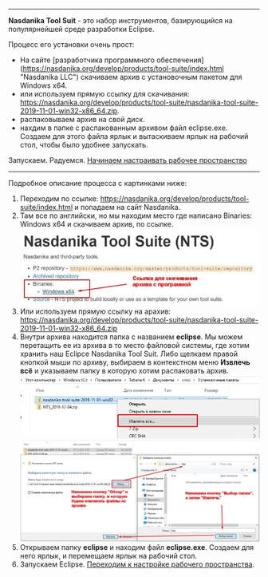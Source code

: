 
-----

__Nasdanika Tool Suit__  - это набор инструментов, базирующийся на популярнейшей среде разработки Eclipse.  

Процесс его установки  очень прост:

* На сайте [разработчика программного обеспечения] (https://nasdanika.org/develop/products/tool-suite/index.html "Nasdanika LLC") скачиваем архив с установочным пакетом для Windows x64.
* или используем прямую ссылку для скачивания:    <https://nasdanika.org/develop/products/tool-suite/nasdanika-tool-suite-2019-11-01-win32-x86_64.zip>.
* распаковываем архив на свой диск.
* нахдим  в папке с распакованным архивом файл eclipse.exe.  Создаем для этого файла ярлык и вытаскиваем ярлык на рабочий стол, чтобы было удобнее запускать.

Запускаем. Радуемся. [Начинаем настраивать рабочее пространство](7616c8a3-aef2-418e-b7ae-73dd94caf01a.html "Здесь написано про то как настроить рабочее пространство.") 

----
Подробное описание процесса с картинками ниже:

1. Переходим по ссылке: <https://nasdanika.org/develop/products/tool-suite/index.html> и попадаем на сайт Nasdanika.
2. Там все по английски, но мы находим место где написано Binaries: Windows x64 и скачиваем архив, по ссылке. ![Ссылка на скачивание архива с программой](img/01.PrepForWork/01.01_Nasdanika_Tool_Suit_download.jpg "Ссылка на скачивание архива с программой")
3. Или используем прямую ссылку на арахив:
  <https://nasdanika.org/develop/products/tool-suite/nasdanika-tool-suite-2019-11-01-win32-x86_64.zip>
4. Внутри архива находится папка с названием __eclipse__. Мы можем перетащить ее из архива в то место файловой системы, где хотим хранить наш Eclipce Nasdanika Tool Suit. Либо щелкаем правой кнопкой мыши по архиву, выбираем в контекстном меню __Извлечь всё__ и указываем папку в которую хотим распаковать архив.
![Извлечение папки из архива](img/01.PrepForWork/01.02_ArchiveExtraction.jpg "Извлечение папки из архива")
![Выбираем папку для установки](img/01.PrepForWork/01.03.ChooseFolder.jpg "Выбираем папку для установки")
5. Открываем папку __eclipse__ и находим файл __eclipse.exe__. Создаем для него ярлык, и перемещаем ярлык на рабочий стол.
6. Запускаем Eclipse. [Переходим к настройке рабочего пространства](7616c8a3-aef2-418e-b7ae-73dd94caf01a.html).  
